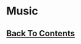 # Music

## [Back To Contents](https://github.com/FreeCheatSheet/FreeCheatSheetGuide/blob/main/README.md#contents)

